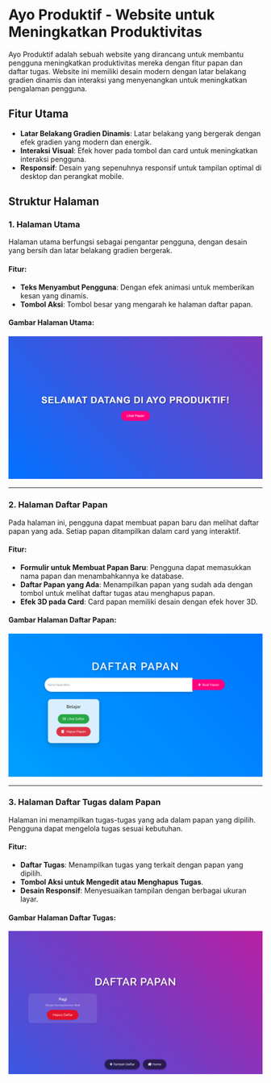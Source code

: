 # Ayo Produktif - Website untuk Meningkatkan Produktivitas

Ayo Produktif adalah sebuah website yang dirancang untuk membantu pengguna meningkatkan produktivitas mereka dengan fitur papan dan daftar tugas. Website ini memiliki desain modern dengan latar belakang gradien dinamis dan interaksi yang menyenangkan untuk meningkatkan pengalaman pengguna.

## Fitur Utama

- **Latar Belakang Gradien Dinamis**: Latar belakang yang bergerak dengan efek gradien yang modern dan energik.
- **Interaksi Visual**: Efek hover pada tombol dan card untuk meningkatkan interaksi pengguna.
- **Responsif**: Desain yang sepenuhnya responsif untuk tampilan optimal di desktop dan perangkat mobile.

## Struktur Halaman

### 1. Halaman Utama

Halaman utama berfungsi sebagai pengantar pengguna, dengan desain yang bersih dan latar belakang gradien bergerak.

#### Fitur:
- **Teks Menyambut Pengguna**: Dengan efek animasi untuk memberikan kesan yang dinamis.
- **Tombol Aksi**: Tombol besar yang mengarah ke halaman daftar papan.

#### Gambar Halaman Utama:
![Tampilan Ayo Produktif](https://raw.githubusercontent.com/AgusSetiawn/Pemograman-Web-AyoProduktif_UAS_Project/main/Dokumentasi/Screenshot%20(97).png)

---

### 2. Halaman Daftar Papan

Pada halaman ini, pengguna dapat membuat papan baru dan melihat daftar papan yang ada. Setiap papan ditampilkan dalam card yang interaktif.

#### Fitur:
- **Formulir untuk Membuat Papan Baru**: Pengguna dapat memasukkan nama papan dan menambahkannya ke database.
- **Daftar Papan yang Ada**: Menampilkan papan yang sudah ada dengan tombol untuk melihat daftar tugas atau menghapus papan.
- **Efek 3D pada Card**: Card papan memiliki desain dengan efek hover 3D.

#### Gambar Halaman Daftar Papan:
![Tampilan Ayo Produktif](https://raw.githubusercontent.com/AgusSetiawn/Pemograman-Web-AyoProduktif_UAS_Project/main/Dokumentasi/Screenshot%20(98).png)

---

### 3. Halaman Daftar Tugas dalam Papan

Halaman ini menampilkan tugas-tugas yang ada dalam papan yang dipilih. Pengguna dapat mengelola tugas sesuai kebutuhan.

#### Fitur:
- **Daftar Tugas**: Menampilkan tugas yang terkait dengan papan yang dipilih.
- **Tombol Aksi untuk Mengedit atau Menghapus Tugas**.
- **Desain Responsif**: Menyesuaikan tampilan dengan berbagai ukuran layar.

#### Gambar Halaman Daftar Tugas:
![Tampilan Ayo Produktif](https://raw.githubusercontent.com/AgusSetiawn/Pemograman-Web-AyoProduktif_UAS_Project/main/Dokumentasi/Screenshot%20(99).png)
